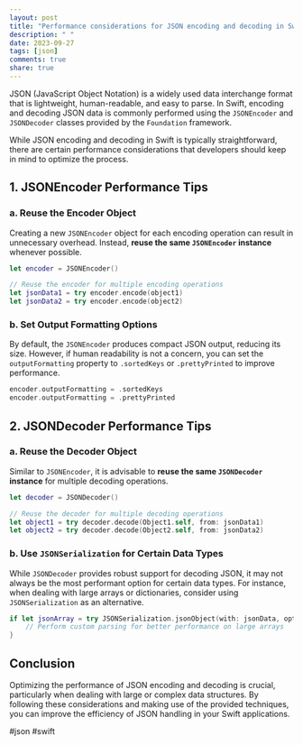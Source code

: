 ```yaml
---
layout: post
title: "Performance considerations for JSON encoding and decoding in Swift"
description: " "
date: 2023-09-27
tags: [json]
comments: true
share: true
---
```


JSON (JavaScript Object Notation) is a widely used data interchange format that is lightweight, human-readable, and easy to parse. In Swift, encoding and decoding JSON data is commonly performed using the `JSONEncoder` and `JSONDecoder` classes provided by the `Foundation` framework.

While JSON encoding and decoding in Swift is typically straightforward, there are certain performance considerations that developers should keep in mind to optimize the process.

## 1. JSONEncoder Performance Tips

### a. Reuse the Encoder Object

Creating a new `JSONEncoder` object for each encoding operation can result in unnecessary overhead. Instead, **reuse the same `JSONEncoder` instance** whenever possible.

```swift
let encoder = JSONEncoder()

// Reuse the encoder for multiple encoding operations
let jsonData1 = try encoder.encode(object1)
let jsonData2 = try encoder.encode(object2)
```

### b. Set Output Formatting Options

By default, the `JSONEncoder` produces compact JSON output, reducing its size. However, if human readability is not a concern, you can set the `outputFormatting` property to `.sortedKeys` or `.prettyPrinted` to improve performance.

```swift
encoder.outputFormatting = .sortedKeys
encoder.outputFormatting = .prettyPrinted
```

## 2. JSONDecoder Performance Tips

### a. Reuse the Decoder Object

Similar to `JSONEncoder`, it is advisable to **reuse the same `JSONDecoder` instance** for multiple decoding operations.

```swift
let decoder = JSONDecoder()

// Reuse the decoder for multiple decoding operations
let object1 = try decoder.decode(Object1.self, from: jsonData1)
let object2 = try decoder.decode(Object2.self, from: jsonData2)
```

### b. Use `JSONSerialization` for Certain Data Types

While `JSONDecoder` provides robust support for decoding JSON, it may not always be the most performant option for certain data types. For instance, when dealing with large arrays or dictionaries, consider using `JSONSerialization` as an alternative.

```swift
if let jsonArray = try JSONSerialization.jsonObject(with: jsonData, options: []) as? [[String: Any]] {
    // Perform custom parsing for better performance on large arrays
}
```

## Conclusion

Optimizing the performance of JSON encoding and decoding is crucial, particularly when dealing with large or complex data structures. By following these considerations and making use of the provided techniques, you can improve the efficiency of JSON handling in your Swift applications.

#json #swift